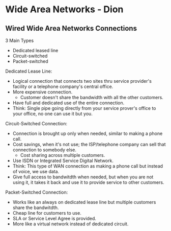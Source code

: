 # Wide Area Networks - Dion

## Wired Wide Area Networks Connections

3 Main Types
- Dedicated leased line
- Circuit-switched
- Packet-switched

Dedicated Lease Line:
- Logical connection that connects two sites thru service provider's facility or a telephone company's central office.
- More expensive connection.
  - Customer doesn't share the bandwidth with all the other customers.
- Have full and dedicated use of the entire connection.
- Think: Single pipe going directly from your service prover's office to your office, no one can use it but you.

Circuit-Switched Connection:
- Connection is brought up only when needed, similar to making a phone call.
- Cost savings, when it's not use; the ISP/telephone company can sell that connection to somebody else.
  - Cost sharing across multiple customers.
- Use ISDN or Integrated Service Digital Network.
- Think: This type of WAN connection as making a phone call but instead of voice, we use data.
- Give full access to bandwitdth when needed, but when you are not using it, it takes it back and use it to provide service to other customers.

Packet-Switched Connection:
- Works like an always on dedicated lease line but multiple customers share the bandwitdth.
- Cheap line for customers to use.
- SLA or Service Level Agree is provided.
- More like a virtual network instead of dedicated circuit.
